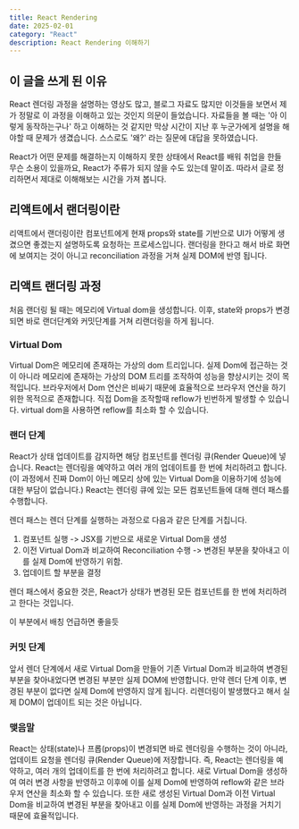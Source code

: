 ```yaml
---
title: React Rendering
date: 2025-02-01
category: "React"
description: React Rendering 이해하기
---
```


## 이 글을 쓰게 된 이유

React 렌더링 과정을 설명하는 영상도 많고, 블로그 자료도 많지만 이것들을 보면서 제가 정말로 이 과정을 이해하고 있는 것인지 의문이 들었습니다. 자료들을 볼 때는 '아 이렇게 동작하는구나' 하고 이해하는 것 같지만 막상 시간이 지난 후 누군가에게 설명을 해야할 때 문제가 생겼습니다. 스스로도 '왜?' 라는 질문에 대답을 못하였습니다.

React가 어떤 문제를 해결하는지 이해하지 못한 상태에서 React를 배워 취업을 한들 무슨 소용이 있을까요, React가 주류가 되지 않을 수도 있는데 말이죠. 따라서 글로 정리하면서 제대로 이해해보는 시간을 가져 봅니다.

## 리액트에서 랜더링이란

리액트에서 랜더링이란 컴포넌트에게 현재 props와 state를 기반으로 UI가 어떻게 생겼으면 좋겠는지 설명하도록 요청하는 프로세스입니다.
랜더링을 한다고 해서 바로 화면에 보여지는 것이 아니고 reconciliation 과정을 거쳐 실제 DOM에 반영 됩니다.

## 리액트 랜더링 과정

처음 랜더링 될 때는 메모리에 Virtual dom을 생성합니다. 이후, state와 props가 변경되면 바로 랜더단계와 커밋단계를 거쳐 리랜더링을 하게 됩니다.

### Virtual Dom

Virtual Dom은 메모리에 존재하는 가상의 dom 트리입니다. 실제 Dom에 접근하는 것이 아니라 메모리에 존재하는 가상의 DOM 트리를 조작하여 성능을 향상시키는 것이 목적입니다. 브라우저에서 Dom 연산은 비싸기 때문에 효율적으로 브라우저 연산을 하기 위한 목적으로 존재합니다. 직접 Dom을 조작할때 reflow가 빈번하게 발생할 수 있습니다. virtual dom을 사용하면 reflow를 최소화 할 수 있습니다.

### 랜더 단계

React가 상태 업데이트를 감지하면 해당 컴포넌트를 렌더링 큐(Render Queue)에 넣습니다. React는 렌더링을 예약하고 여러 개의 업데이트를 한 번에 처리하려고 합니다. (이 과정에서 진짜 Dom이 아닌 메모리 상에 있는 Virtual Dom을 이용하기에 성능에 대한 부담이 없습니다.) React는 렌더링 큐에 있는 모든 컴포넌트들에 대해 렌더 패스를 수행합니다.

렌더 패스는 렌더 단계를 실행하는 과정으로 다음과 같은 단계를 거칩니다.

1. 컴포넌트 실행 -> JSX를 기반으로 새로운 Virtual Dom을 생성
2. 이전 Virtual Dom과 비교하여 Reconciliation 수행 -> 변경된 부분을 찾아내고 이를 실제 Dom에 반영하기 위함.
3. 업데이트 할 부분을 결정

렌더 패스에서 중요한 것은, React가 상태가 변경된 모든 컴포넌트를 한 번에 처리하려고 한다는 것입니다.

이 부분에서 배칭 언급하면 좋을듯

### 커밋 단계

앞서 렌더 단계에서 새로 Virtual Dom을 만들어 기존 Virtual Dom과 비교하여 변경된 부분을 찾아내었다면 변경된 부분만 실제 DOM에 반영합니다. 만약 렌더 단계 이후, 변경된 부분이 없다면 실제 Dom에 반영하지 않게 됩니다. 리렌더링이 발생했다고 해서 실제 DOM이 업데이트 되는 것은 아닙니다.

### 맺음말

React는 상태(state)나 프롭(props)이 변경되면 바로 렌더링을 수행하는 것이 아니라, 업데이트 요청을 렌더링 큐(Render Queue)에 저장합니다.
즉, React는 렌더링을 예약하고, 여러 개의 업데이트를 한 번에 처리하려고 합니다. 새로 Virtual Dom을 생성하여 여러 변경 사항을 반영하고 이후에 이를 실제 Dom에 반영하여 reflow와 같은 브라우저 연산을 최소화 할 수 있습니다. 또한 새로 생성된 Virtual Dom과 이전 Virtual Dom을 비교하여 변경된 부분을 찾아내고 이를 실제 Dom에 반영하는 과정을 거치기 때문에 효율적입니다.
